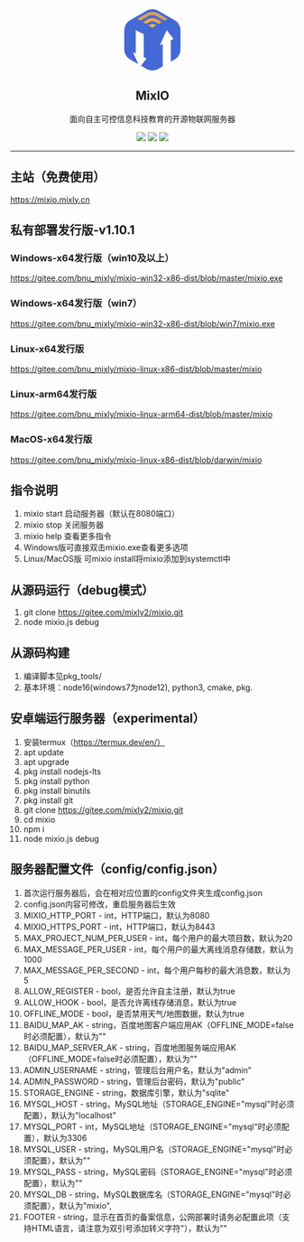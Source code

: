 <p align="center">
  <a href="https://mixio.mixly.cn">
    <img src="img/shortcut.png" width="100" alt="MixIO">
  </a>
</p>
<h2 align="center">MixIO</h2>
<p align="center">
  面向自主可控信息科技教育的开源物联网服务器
</p>

<div align="center">
    <img src="https://img.shields.io/badge/license-MPL-red">
    <img src="https://img.shields.io/badge/version-1.10.0-green">
    <img src="https://img.shields.io/badge/nodejs-16.17.0-blue">
</div>

---

## 主站（免费使用）
https://mixio.mixly.cn

## 私有部署发行版-v1.10.1

### Windows-x64发行版（win10及以上）
https://gitee.com/bnu_mixly/mixio-win32-x86-dist/blob/master/mixio.exe

### Windows-x64发行版（win7）
https://gitee.com/bnu_mixly/mixio-win32-x86-dist/blob/win7/mixio.exe

### Linux-x64发行版
https://gitee.com/bnu_mixly/mixio-linux-x86-dist/blob/master/mixio

### Linux-arm64发行版
https://gitee.com/bnu_mixly/mixio-linux-arm64-dist/blob/master/mixio

### MacOS-x64发行版
https://gitee.com/bnu_mixly/mixio-linux-x86-dist/blob/darwin/mixio


## 指令说明
1. mixio start 启动服务器（默认在8080端口）
2. mixio stop 关闭服务器
3. mixio help 查看更多指令
4. Windows版可直接双击mixio.exe查看更多选项
5. Linux/MacOS版 可mixio install将mixio添加到systemctl中

## 从源码运行（debug模式）
1. git clone https://gitee.com/mixly2/mixio.git
2. node mixio.js debug

## 从源码构建
1. 编译脚本见pkg_tools/
2. 基本环境：node16(windows7为node12), python3, cmake, pkg.

## 安卓端运行服务器（experimental）
1. 安装termux（https://termux.dev/en/）
2. apt update
3. apt upgrade
4. pkg install nodejs-lts
5. pkg install python
6. pkg install binutils
7. pkg install git
8. git clone https://gitee.com/mixly2/mixio.git
9. cd mixio
10. npm i
11. node mixio.js debug

## 服务器配置文件（config/config.json）
1. 首次运行服务器后，会在相对应位置的config文件夹生成config.json
2. config.json内容可修改，重启服务器后生效
3. MIXIO_HTTP_PORT - int，HTTP端口，默认为8080
4. MIXIO_HTTPS_PORT - int，HTTP端口，默认为8443
5. MAX_PROJECT_NUM_PER_USER - int，每个用户的最大项目数，默认为20
6. MAX_MESSAGE_PER_USER - int，每个用户的最大离线消息存储数，默认为1000
7. MAX_MESSAGE_PER_SECOND - int，每个用户每秒的最大消息数，默认为5
8. ALLOW_REGISTER - bool，是否允许自主注册，默认为true
9. ALLOW_HOOK - bool，是否允许离线存储消息，默认为true
10. OFFLINE_MODE - bool，是否禁用天气/地图数据，默认为true
11. BAIDU_MAP_AK - string，百度地图客户端应用AK（OFFLINE_MODE=false时必须配置），默认为""
12. BAIDU_MAP_SERVER_AK - string，百度地图服务端应用AK（OFFLINE_MODE=false时必须配置），默认为""
13. ADMIN_USERNAME - string，管理后台用户名，默认为"admin"
14. ADMIN_PASSWORD - string，管理后台密码，默认为"public"
15. STORAGE_ENGINE - string，数据库引擎，默认为"sqlite"
16. MYSQL_HOST - string，MySQL地址（STORAGE_ENGINE="mysql"时必须配置），默认为"localhost"
17. MYSQL_PORT - int，MySQL地址（STORAGE_ENGINE="mysql"时必须配置），默认为3306
18. MYSQL_USER - string，MySQL用户名（STORAGE_ENGINE="mysql"时必须配置），默认为""
19. MYSQL_PASS - string，MySQL密码（STORAGE_ENGINE="mysql"时必须配置），默认为""
20. MYSQL_DB - string，MySQL数据库名（STORAGE_ENGINE="mysql"时必须配置），默认为"mixio",
21. FOOTER - string，显示在首页的备案信息，公网部署时请务必配置此项（支持HTML语言，请注意为双引号添加转义字符\"），默认为""